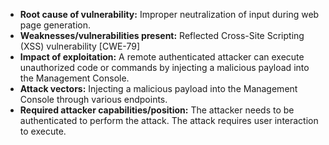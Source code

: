 - **Root cause of vulnerability:** Improper neutralization of input during web page generation.
- **Weaknesses/vulnerabilities present:** Reflected Cross-Site Scripting (XSS) vulnerability [CWE-79]
- **Impact of exploitation:** A remote authenticated attacker can execute unauthorized code or commands by injecting a malicious payload into the Management Console.
- **Attack vectors:** Injecting a malicious payload into the Management Console through various endpoints.
- **Required attacker capabilities/position:** The attacker needs to be authenticated to perform the attack. The attack requires user interaction to execute.